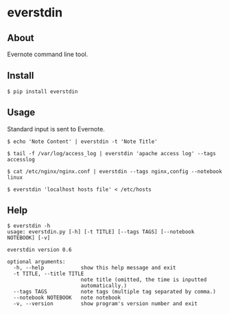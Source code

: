 everstdin
=======

About
-----
Evernote command line tool.

Install
-----

    $ pip install everstdin

Usage
-----

Standard input is sent to Evernote.

    $ echo 'Note Content' | everstdin -t 'Note Title'

    $ tail -f /var/log/access_log | everstdin 'apache access log' --tags accesslog

    $ cat /etc/nginx/nginx.conf | everstdin --tags nginx,config --notebook linux

    $ everstdin 'localhost hosts file' < /etc/hosts

Help
-----
    $ everstdin -h
    usage: everstdin.py [-h] [-t TITLE] [--tags TAGS] [--notebook NOTEBOOK] [-v]

    everstdin version 0.6

    optional arguments:
      -h, --help            show this help message and exit
      -t TITLE, --title TITLE
                            note title (omitted, the time is inputted
                            automatically.)
      --tags TAGS           note tags (multiple tag separated by comma.)
      --notebook NOTEBOOK   note notebook
      -v, --version         show program's version number and exit
